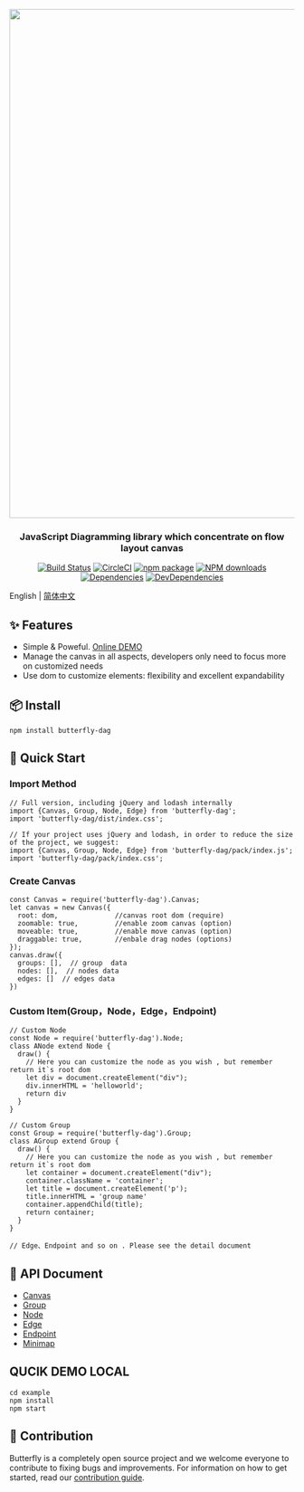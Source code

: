 <p align="center">
  <a href="http://noonnightstorm.github.io">
    <img width="900" src="http://img.alicdn.com/tfs/TB1TlngGFYqK1RjSZLeXXbXppXa-844-474.png">
  </a>
</p>

<h3 align="center">JavaScript Diagramming library which concentrate on flow layout canvas</h3>

<div align="center">

[![Build Status](https://dev.azure.com/noonnightstorm/butterfly/_apis/build/status/alibaba.butterfly?branchName=master)](https://dev.azure.com/noonnightstorm/butterfly/_build/latest?definitionId=1&branchName=master)
[![CircleCI](https://img.shields.io/circleci/project/github/alibaba/butterfly/master.svg?style=flat-square)](https://circleci.com/gh/alibaba/butterfly)
[![npm package](https://img.shields.io/npm/v/butterfly-dag.svg?style=flat-square)](https://www.npmjs.org/package/butterfly-dag)
[![NPM downloads](http://img.shields.io/npm/dm/butterfly-dag.svg?style=flat-square)](http://npmjs.com/butterfly-dag)
[![Dependencies](https://img.shields.io/david/alibaba/butterfly.svg?style=flat-square)](https://david-dm.org/alibaba/butterfly)
[![DevDependencies](https://img.shields.io/david/dev/alibaba/butterfly.svg?style=flat-square)](https://david-dm.org/alibaba/butterfly?type=dev)


</div>

English | [简体中文](./README.md)

## ✨ Features
* Simple & Poweful. [Online DEMO](https://noonnightstorm.github.io/)
* Manage the canvas in all aspects, developers only need to focus more on customized needs
* Use dom to customize elements: flexibility and excellent expandability

<p align="center">
  <!-- <img width="900" src="https://img.alicdn.com/tfs/TB1mwr0gbr1gK0jSZFDXXb9yVXa-1000-1000.png"> -->
</p>

## 📦 Install
```
npm install butterfly-dag
```

## 🔨 Quick Start

### Import Method
```
// Full version, including jQuery and lodash internally
import {Canvas, Group, Node, Edge} from 'butterfly-dag';
import 'butterfly-dag/dist/index.css';

// If your project uses jQuery and lodash, in order to reduce the size of the project, we suggest:
import {Canvas, Group, Node, Edge} from 'butterfly-dag/pack/index.js';
import 'butterfly-dag/pack/index.css';
```

### Create Canvas
```
const Canvas = require('butterfly-dag').Canvas;
let canvas = new Canvas({
  root: dom,              //canvas root dom (require)
  zoomable: true,         //enable zoom canvas (option)
  moveable: true,         //enable move canvas (option)
  draggable: true,        //enbale drag nodes (options)
});
canvas.draw({
  groups: [],  // group  data
  nodes: [],  // nodes data
  edges: []  // edges data
})
```

### Custom Item(Group，Node，Edge，Endpoint)
```
// Custom Node
const Node = require('butterfly-dag').Node;
class ANode extend Node {
  draw() {
    // Here you can customize the node as you wish , but remember return it`s root dom
    let div = document.createElement("div"); 
    div.innerHTML = 'helloworld';
    return div
  }
}

// Custom Group
const Group = require('butterfly-dag').Group;
class AGroup extend Group {
  draw() {
    // Here you can customize the node as you wish , but remember return it`s root dom
    let container = document.createElement("div"); 
    container.className = 'container';
    let title = document.createElement('p');
    title.innerHTML = 'group name'
    container.appendChild(title);
    return container;
  }
}

// Edge、Endpoint and so on . Please see the detail document
```

## 🔗 API Document
* [Canvas](./docs/en-US/canvas.md)
* [Group](./docs/en-US/group.md)
* [Node](./docs/en-US/node.md)
* [Edge](./docs/en-US/edge.md)
* [Endpoint](./docs/en-US/endpoint.md)
* [Minimap](./docs/en-US/minimap.md)

## QUCIK DEMO LOCAL
```
cd example
npm install
npm start
```

## 🤝 Contribution
Butterfly is a completely open source project and we welcome everyone to contribute to fixing bugs and improvements. For information on how to get started, read our [contribution guide](./docs/en-US/CONTRIBUTING.md).
